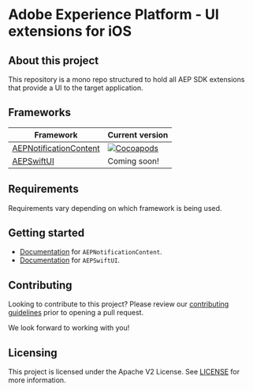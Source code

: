 # Adobe Experience Platform - UI extensions for iOS

## About this project

This repository is a mono repo structured to hold all AEP SDK extensions that provide a UI to the target application.

## Frameworks

| Framework | Current version |
| --------- | --------------- |
| [AEPNotificationContent](./Frameworks/AEPNotificationContent/) | [![Cocoapods](https://img.shields.io/github/v/release/adobe/aepsdk-ui-ios?label=CocoaPods&logo=apple&logoColor=white&color=orange&sort=semver)](https://cocoapods.org/pods/AEPNotificationContent) |
| [AEPSwiftUI](./Frameworks/AEPSwiftUI/) | Coming soon! |

## Requirements

Requirements vary depending on which framework is being used.

## Getting started

* [Documentation](./Documentation/README.md) for `AEPNotificationContent`.
* [Documentation](./Frameworks/AEPSwiftUI/Documentation/README.md) for `AEPSwiftUI`.

## Contributing

Looking to contribute to this project? Please review our [contributing guidelines](./.github/CONTRIBUTING.md) prior to opening a pull request.

We look forward to working with you!

## Licensing

This project is licensed under the Apache V2 License. See [LICENSE](./LICENSE) for more information.
